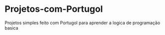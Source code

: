 # Projetos-com-Portugol
Projetos simples feito com Portugol para aprender a logica de programação basica
